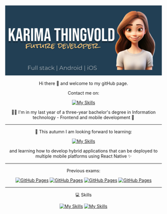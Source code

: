 ![Banner](assets/banner.png)
<div align="center">
<p> Hi there 👋 and welcome to my gitHub page. </p> 

Contact me on:

[![My Skills](https://skillicons.dev/icons?i=linkedin)](https://www.linkedin.com/in/karima-thingvold-6a027923b)

👩‍🎓 I'm in my last year of a three-year bachelor's degree in Information technology - Frontend and mobile development 📱

---

🔭 This autumn I am looking forward to learning:  

[![My Skills](https://skillicons.dev/icons?i=swift)](https://skillicons.dev)

and learning how to develop hybrid applications that can be deployed to multiple mobile platforms using React Native ✨

---
Previous exams:

[![GitHub Pages](https://img.shields.io/badge/Web%20Development-blue)](https://github.com/kath0809/Web-development-exam-2023)
[![GitHub Pages](https://img.shields.io/badge/Android-orange)](https://github.com/kath0809/Android-Exam-2023)
[![GitHub Pages](https://img.shields.io/badge/GeographicInformation%20WebSystems-magenta)](https://kristiania-kws2100-2024.github.io/kws2100-exam-kath0809/)
[![GitHub Pages](https://img.shields.io/badge/Python-darkgreen)](https://github.com/kath0809/PythonExam24)

---
💻 Skills

[![My Skills](https://skillicons.dev/icons?i=swift,js,html,css,ts,java,python,cs,kotlin)](https://skillicons.dev)
[![My Skills](https://skillicons.dev/icons?i=git,mysql,sqlite,figma,bootstrap,tailwind,npm,react,vite,androidstudio)](https://skillicons.dev)

</div>

<!--
**kath0809/kath0809** is a ✨ _special_ ✨ repository because its `README.md` (this file) appears on your GitHub profile.

Here are some ideas to get you started:

- 🔭 I’m currently working on ...
- 🌱 I’m currently learning ...
- 👯 I’m looking to collaborate on ...
- 🤔 I’m looking for help with ...
- 💬 Ask me about ...
- 📫 How to reach me: ...
- 😄 Pronouns: ...
- ⚡ Fun fact: ...
-->
